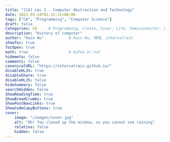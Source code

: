 ```yaml
---
title: "[CA] Lec 1 - Computer Abstraction and Technology"
date: 2022-03-24T01:12:11+08:00
tags: ["CA", "Programming", "Computer Science"]
draft: false
Categories: CA     # Programming, Create, Cover, Life, Semiconductor, Leetcode, Logic Design, Daily, OS, CS50, CA
description: "History of computer"
author: "Rain Hu"           # Rain Hu, 陣雨, intervalrain
showToc: true
TocOpen: true
math: true                  # KaTex or not
hidemeta: false
comments: false
canonicalURL: "https://intervalrain.github.io/"
disableHLJS: true
disableShare: true
disableHLJS: false
hideSummary: false
searchHidden: false
ShowReadingTime: true
ShowBreadCrumbs: true
ShowPostNavLinks: true
ShowCodeCopyButtons: true
cover:
    image: "/images/cover.jpg"
    alt: "Oh! You closed up the window, so you cannot see raining"
    relative: false
    hidden: false
---
```

